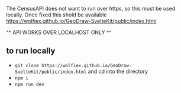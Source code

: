
The CensusAPI does not want to run over https, so this must be used locally. Once fixed this shold be available 
https://wolfiex.github.io/GeoDraw-SvelteKit/public/index.html



^^ API WORKS OVER LOCALHOST ONLY ^^


## to run locally 
- `git clone https://wolfiex.github.io/GeoDraw-SvelteKit/public/index.html` and cd into the directory 
- `npm i `
- `npm run dev`
